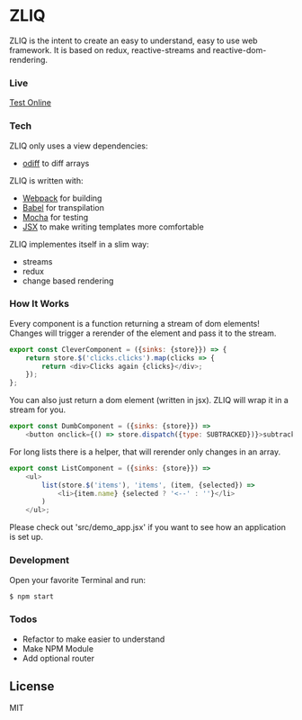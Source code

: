 # ZLIQ

ZLIQ is the intent to create an easy to understand, easy to use web framework. It is based on redux, reactive-streams and reactive-dom-rendering.

### Live
[Test Online](https://cleaner-tortoise-23337.netlify.com/)

### Tech

ZLIQ only uses a view dependencies:
 - [odiff](https://github.com/Tixit/odiff) to diff arrays
 
ZLIQ is written with:
 - [Webpack](https://github.com/webpack/webpack) for building
 - [Babel](https://github.com/babel/babel) for transpilation
 - [Mocha](https://github.com/mochajs/mocha) for testing
 - [JSX](https://facebook.github.io/jsx/) to make writing templates more comfortable

ZLIQ implementes itself in a slim way:
 - streams
 - redux
 - change based rendering

### How It Works

Every component is a function returning a stream of dom elements! Changes will trigger a rerender of the element and pass it to the stream. 

```js
export const CleverComponent = ({sinks: {store}}) => {
	return store.$('clicks.clicks').map(clicks => {
		return <div>Clicks again {clicks}</div>;
	});
};
```

You can also just return a dom element (written in jsx). ZLIQ will wrap it in a stream for you.

```js
export const DumbComponent = ({sinks: {store}}) =>
	<button onclick={() => store.dispatch({type: SUBTRACKED})}>subtracked</button>;
```

For long lists there is a helper, that will rerender only changes in an array.

```js
export const ListComponent = ({sinks: {store}}) =>
	<ul>
		list(store.$('items'), 'items', (item, {selected}) =>
			<li>{item.name} {selected ? '<--' : ''}</li>
		)
	</ul>;
```

Please check out 'src/demo_app.jsx' if you want to see how an application is set up.

### Development

Open your favorite Terminal and run:

```sh
$ npm start
```

### Todos

 - Refactor to make easier to understand
 - Make NPM Module
 - Add optional router

License
----

MIT
